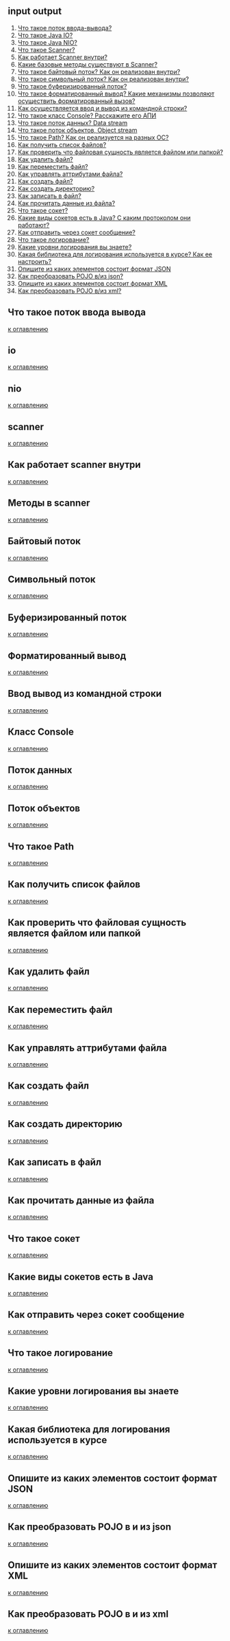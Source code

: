 ## input output

1) [Что такое поток ввода-вывода?](#что-такое-поток-ввода-вывода)
2) [Что такое Java IO?](#io)
3) [Что такое Java NIO?](#nio)
4) [Что такое Scanner?](#scanner)
5) [Как работает Scanner внутри?](#как-работает-scanner-внутри)
6) [Какие базовые методы существуют в Scanner?](#методы-в-scanner)
7) [Что такое байтовый поток? Как он реализован внутри?](#байтовый-поток)
8) [Что такое символьный поток? Как он реализован внутри?](#символьный-поток)
9) [Что такое буферизированный поток?](#буферизированный-поток)
10) [Что такое форматированный вывод? Какие механизмы позволяют осуществить форматированный вызов?](#форматированный-вывод)
11) [Как осуществляется ввод и вывод из командной строки?](#ввод-вывод-из-командной-строки)
12) [Что такое класс Console? Расскажите его АПИ](#класс-Console)
13) [Что такое поток данных? Data stream](#поток-данных)
14) [Что такое поток объектов, Object stream](#поток-объектов)
15) [Что такое Path? Как он реализуется на разных ОС?](#что-такое-Path)
16) [Как получить список файлов?](#как-получить-список-файлов)
17) [Как проверить что файловая сущность является файлом или папкой?](#как-проверить-что-файловая-сущность-является-файлом-или-папкой)
18) [Как удалить файл?](#как-удалить-файл)
19) [Как переместить файл?](#как-переместить-файл)
20) [Как управлять аттрибутами файла?](#как-управлять-аттрибутами-файла)
21) [Как создать файл?](#как-создать-файл)
22) [Как создать директорию?](#как-создать-директорию)
23) [Как записать в файл?](#как-записать-в-файл)
24) [Как прочитать данные из файла?](#как-прочитать-данные-из-файла)
25) [Что такое сокет?](#что-такое-сокет)
26) [Какие виды сокетов есть в Java? С каким протоколом они работают?](#какие-виды-сокетов-есть-в-Java)
27) [Как отправить через сокет сообщение?](#как-отправить-через-сокет-сообщение)
28) [Что такое логирование?](#что-такое-логирование)
29) [Какие уровни логирования вы знаете?](#какие-уровни-логирования-вы-знаете)
30) [Какая библиотека для логирования используется в курсе? Как ее настроить?](#какая-библиотека-для-логирования-используется-в-курсе)
31) [Опишите из каких элементов состоит формат JSON](#Опишите-из-каких-элементов-состоит-формат-JSON)
32) [Как преобразовать POJO в/из json?](#как-преобразовать-POJO-в-и-из-json)
33) [Опишите из каких элементов состоит формат XML](#опишите-из-каких-элементов-состоит-формат-XML)
34) [Как преобразовать POJO в/из xml?](#как-преобразовать-POJO-в-и-из-xml)

## Что такое поток ввода вывода

[к оглавлению](#input-output)

## io

[к оглавлению](#input-output)

## nio

[к оглавлению](#input-output)

## scanner

[к оглавлению](#input-output)

## Как работает scanner внутри

[к оглавлению](#input-output)

## Методы в scanner

[к оглавлению](#input-output)

## Байтовый поток

[к оглавлению](#input-output)

## Символьный поток

[к оглавлению](#input-output)

## Буферизированный поток

[к оглавлению](#input-output)

## Форматированный вывод

[к оглавлению](#input-output)

## Ввод вывод из командной строки

[к оглавлению](#input-output)

## Класс Console

[к оглавлению](#input-output)

## Поток данных

[к оглавлению](#input-output)

## Поток объектов

[к оглавлению](#input-output)

## Что такое Path

[к оглавлению](#input-output)

## Как получить список файлов

[к оглавлению](#input-output)

## Как проверить что файловая сущность является файлом или папкой

[к оглавлению](#input-output)

## Как удалить файл

[к оглавлению](#input-output)

## Как переместить файл

[к оглавлению](#input-output)

## Как управлять аттрибутами файла

[к оглавлению](#input-output)

## Как создать файл

[к оглавлению](#input-output)

## Как создать директорию

[к оглавлению](#input-output)

## Как записать в файл

[к оглавлению](#input-output)

## Как прочитать данные из файла

[к оглавлению](#input-output)

## Что такое сокет

[к оглавлению](#input-output)

## Какие виды сокетов есть в Java

[к оглавлению](#input-output)

## Как отправить через сокет сообщение

[к оглавлению](#input-output)

## Что такое логирование

[к оглавлению](#input-output)

## Какие уровни логирования вы знаете

[к оглавлению](#input-output)

## Какая библиотека для логирования используется в курсе

[к оглавлению](#input-output)

## Опишите из каких элементов состоит формат JSON

[к оглавлению](#input-output)

## Как преобразовать POJO в и из json

[к оглавлению](#input-output)

## Опишите из каких элементов состоит формат XML

[к оглавлению](#input-output)

## Как преобразовать POJO в и из xml

[к оглавлению](#input-output)
